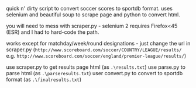 quick n' dirty script to convert soccer scores to sportdb format. uses selenium and beautiful soup to scrape page and python to convert html.

you will need to mess with scraper.py - selenium 2 requires Firefox<45 (ESR) and I had to hard-code the path.


works except for matchday/week/round designations - just change the url in scraper.py (`http://www.scoreboard.com/soccer/COUNTRY/LEAGUE/results/` e.g. `http://www.scoreboard.com/soccer/england/premier-league/results/`)

use scraper.py to get results page html (as `.\results.txt`)
use parse.py to parse html (as `.\parseresults.txt`)
user convert.py to convert to sportdb format (as `.\finalresults.txt`)